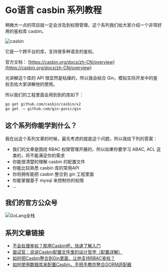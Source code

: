 # Go语言 casbin 系列教程

稍微大一点的项目就一定会涉及到权限管理，这个系列我们给大家介绍一个非常好用的鉴权库 casbin。

![casbin](https://casbin.org/img/casbin.svg)

它是一个跨平台的库，支持很多种语言的鉴权。

官方文档： [https://casbin.org/docs/zh-CN/overview](https://casbin.org/docs/zh-CN/overview)

光讲解这个库的 API 很显然是枯燥的，所以我会结合 Gin，模拟实际开发中的鉴权去给大家讲解他的使用。

所以我们的工程里面会用到到的库如下：

```bash
go get github.com/casbin/casbin/v2
go get -u github.com/gin-gonic/gin
```

## 这个系列你能学到什么？

我在出这个系列文章的时候，最先考虑的就是这个问题，所以我给下列的答案：

- 我们的文章是围绕 RBAC 权限管理开展的，所以如果你要学习 ABAC, ACL 这类的，将不能满足你的需求
- 你能很清楚的理解 casbin 的配置文件
- 你能比较熟悉 casbin 库的常用API
- 你将拥有能把 casbin 整合到 gin 工程里面
- 你能掌握基于 mysql 来控制你的权限
- ...

## 我们的官方公众号

![GoLang全栈](https://static.golangstack.com/%20upload/qrcode_for_gh_e41ae96a4b33_258.jpg)

## 系列文章链接

- [不会处理鉴权？那用Casbin吧，快速了解入门 ](http://mp.weixin.qq.com/s?__biz=MzAxMDM4OTE4Ng==&mid=2247484735&idx=1&sn=285422f74c6675a3f97bb9b5d5a9719e&chksm=9b505692ac27df84b57b41a4459c5bac23af639928b1c5a5719519c146ac5618a293fe0f9f19#rd)
- [面试官：说说Casbin配置文件里的设计哲学（配置详解）](http://mp.weixin.qq.com/s?__biz=MzAxMDM4OTE4Ng==&mid=2247484736&idx=1&sn=c4cb73640b090da4cf22c147a10fda27&chksm=9b5056edac27dffb5203a9f63b0fd83464556309e37d30f699d0d9062a3e5e4da166a75a8779#rd)
- [如何把Casbin整合到Gin里面，让他支持RBAC鉴权？](http://mp.weixin.qq.com/s?__biz=MzAxMDM4OTE4Ng==&mid=2247484768&idx=1&sn=f83bac92fdb71106f9173841de0defa5&chksm=9b5056cdac27dfdb66fef9cd40e264d79e44c4c7549d380fe40e8b53ca8f2a672cc807be95da#rd)
- [如何使用数据库来配置Casbin，手把手教你整合GORM适配器](http://mp.weixin.qq.com/s?__biz=MzAxMDM4OTE4Ng==&mid=2247484800&idx=1&sn=2a779682f2edccc59c319ea367380ca0&chksm=9b50562dac27df3b9cf155fa0fbc41a9152df5ca5e23a2da2b261738d1b01608957d487cb808#rd)


